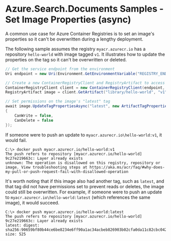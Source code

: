 # Azure.Search.Documents Samples - Set Image Properties (async)

A common use case for Azure Container Registries is to set an image's properties so it can't be overwritten during a lengthy deployment.

The following sample assumes the registry `myacr.azurecr.io` has a repository `hello-world` with image tagged `v1`.  It illustrates how to update the properties on the tag so it can't be overwritten or deleted.

```C# Snippet:ContainerRegistry_Tests_Samples_SetArtifactPropertiesAsync
// Get the service endpoint from the environment
Uri endpoint = new Uri(Environment.GetEnvironmentVariable("REGISTRY_ENDPOINT"));

// Create a new ContainerRegistryClient and RegistryArtifact to access image operations
ContainerRegistryClient client = new ContainerRegistryClient(endpoint, new DefaultAzureCredential());
RegistryArtifact image = client.GetArtifact("library/hello-world", "v1");

// Set permissions on the image's "latest" tag
await image.UpdateTagPropertiesAsync("latest", new ArtifactTagProperties()
{
    CanWrite = false,
    CanDelete = false
});
```

If someone were to push an update to `myacr.azurecr.io\hello-world:v1`, it would fail.

```
C:\> docker push myacr.azurecr.io/hello-world:v1
The push refers to repository [myacr.azurecr.io/hello-world]
9c27e219663c: Layer already exists
unknown: The operation is disallowed on this registry, repository or image. View troubleshooting steps at https://aka.ms/acr/faq/#why-does-my-pull-or-push-request-fail-with-disallowed-operation
```

It's worth noting that if this image also had another tag, such as `latest`, and that tag did not have permissions set to prevent reads or deletes, the image could still be overwritten.  For example, if someone were to push an update to `myacr.azurecr.io\hello-world:latest` (which references the same image), it would succeed.

```
C:\> docker push myacr.azurecr.io/hello-world:latest
The push refers to repository [myacr.azurecr.io/hello-world]
9c27e219663c: Layer already exists
latest: digest: sha256:90659bf80b44ce6be8234e6ff90a1ac34acbeb826903b02cfa0da11c82cbc042 size: 525
```
